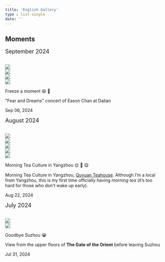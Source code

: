 ```yaml
---
title: 'English Gallery'
type : list-single
date: ''
---
```

<main class="content">
  <div class="list-page">
    <h2 id="moments">Moments</h2>
    <link rel="stylesheet" href="./css/add.css">
    <div class="publications">
      <div class="publis-list">
        <p>
          <font size="4">September 2024</font>
        </p>
        <br>
        <div class="publis-item">
          <div class="item-thumb-list">
            <div class="item-thumb">
              <img src="/figures/moments/2024-09/2024-09-06-easonconcert1.JPG"
              class="preview z-depth-1 rounded medium-zoom-image">
            </div>
            <div class="item-thumb">
              <img src="/figures/moments/2024-09/2024-09-06-easonconcert2.JPG"
              class="preview z-depth-1 rounded medium-zoom-image">
            </div>
            <div class="item-thumb">
              <img src="/figures/moments/2024-09/2024-09-06-easonconcert3.JPG"
              class="preview z-depth-1 rounded medium-zoom-image">
            </div>
            <div class="item-thumb">
              <img src="/figures/moments/2024-09/2024-09-06-easonconcert4.JPG"
              class="preview z-depth-1 rounded medium-zoom-image">
            </div>
          </div>
          <div class="item-content">
            <div class="item-tit">
              <p>Freeze a moment &#128518; &#127880;</p>
            </div>
            <div class="item-desc">
              <p>"Fear and Dreams" concert of Eason Chan at Dalian</p>
            </div>
            <div class="item-periodical">
              Sep 06, 2024
            </div>
          </div>
        </div>
        <p>
          <font size="4">August 2024</font>
        </p>
        <br>
        <div class="publis-item">
          <div class="item-thumb-list">
            <div class="item-thumb">
              <img src="/figures/moments/2024-08/2024-08-22-zaochayz1.jpg"
              class="preview z-depth-1 rounded medium-zoom-image">
            </div>
            <div class="item-thumb">
              <img src="/figures/moments/2024-08/2024-08-22-zaochayz2.jpg"
              class="preview z-depth-1 rounded medium-zoom-image">
            </div>
            <div class="item-thumb">
              <img src="/figures/moments/2024-08/2024-08-22-zaochayz3.jpg"
              class="preview z-depth-1 rounded medium-zoom-image">
            </div>
            <div class="item-thumb">
              <img src="/figures/moments/2024-08/2024-08-22-zaochayz4.jpg"
              class="preview z-depth-1 rounded medium-zoom-image">
            </div>
            <div class="item-thumb">
              <img src="/figures/moments/2024-08/2024-08-22-zaochayz5.jpg"
              class="preview z-depth-1 rounded medium-zoom-image">
            </div>
          </div>
          <div class="item-content">
            <div class="item-tit">
              <p>Morning Tea Culture in Yangzhou &#127774; &#127861; &#128523;</p>
            </div>
            <div class="item-desc">
              <p>Morning Tea Culture in Yangzhou, <a href="https://www.instagram.com/explore/locations/328974301193704/qu-yuan-teahouse/">Quyuan Teahouse</a>. Although I’m a local from Yangzhou, this is my first time officially having <i>morning tea</i> (it’s too hard for those who don’t wake up early).
              </p>
            </div>
            <div class="item-periodical">
              Aug 22, 2024
            </div>
          </div>
        </div>
        <p>
          <font size="4">July 2024</font>
        </p>
        <br>
        <div class="publis-item">
          <div class="item-thumb-list">
            <div class="item-thumb">
              <img src="/figures/moments/2024-07/2024-07-31-dongfangzhimen1.JPG"
              class="preview z-depth-1 rounded medium-zoom-image">
            </div>
            <div class="item-thumb">
              <img src="/figures/moments/2024-07/2024-07-31-dongfangzhimen2.JPG"
              class="preview z-depth-1 rounded medium-zoom-image">
            </div>
          </div>
          <div class="item-content">
            <div class="item-tit">
              <p>Goodbye Suzhou &#128557;</p>
            </div>
            <div class="item-desc">
              <p>View from the upper floors of <b>The Gate of the Orient</b> before leaving Suzhou
              </p>
            </div>
            <div class="item-periodical">
              Jul 31, 2024
            </div>
          </div>
        </div>
      </div>
    </div>
    <script type="text/javascript" src="./js/jq.min.js"></script>
    <script type="text/javascript" src="./js/medium-zoom.min.js"></script>
    <script>
      $(document).ready(function () {
        let popImg = false;
        $('.item-thumb').click(function(e){
          if(popImg){
            return false
          }
          popImg = true;
          $(this).find('img').addClass('pop-img-click')
          $('.pop-img img').attr('src',$(this).find('img').attr('src'))
          $('.pop-hide').css({top:e.clientY,left:e.clientX})

          setTimeout(function(){
            $('.pop-img').removeClass('pop-hide')
            $('.pop-img').addClass('pop-show')
          },200)
        })
        $('.pop-img').click(function(){

          if(popImg){
            clearPop()
          }else{
            return false
          }
        })

        function clearPop(){
          $('.pop-img').addClass('pop-hide');
          $('.pop-img').removeClass('pop-show')
          setTimeout(function(){
            $('.pop-img img').attr('src','')
            $('.medium-zoom-image').removeClass('pop-img-click')
            popImg = false
          },300)
        }
        window.onscroll = function(){

          if(popImg){
            clearPop()
          }else{
            return false
          }
        }
      }); 
    </script>
    <ul>
    </ul>
  </div>
</main>

<div class="pop-img pop-hide">
  <img src="" alt="">
</div>
<div style="text-align: center; color: gray; margin-top: -20px; font-size: 19px;margin-bottom: 10px">

</div>